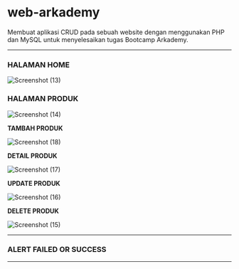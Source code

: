 # web-arkademy
Membuat aplikasi CRUD pada sebuah website dengan menggunakan PHP dan MySQL untuk menyelesaikan tugas Bootcamp Arkademy.

------------------------------------------------------------------------------------------------------------------------------

### **HALAMAN HOME**

![Screenshot (13)](https://user-images.githubusercontent.com/59104470/90946149-720c0e80-e454-11ea-892b-60369fbddb8a.png)

### **HALAMAN PRODUK**

![Screenshot (14)](https://user-images.githubusercontent.com/59104470/90946171-b8616d80-e454-11ea-997b-8b0bd8233453.png)

**TAMBAH PRODUK**

![Screenshot (18)](https://user-images.githubusercontent.com/59104470/90946195-ddee7700-e454-11ea-92eb-5e881d7cdc83.png)

**DETAIL PRODUK**

![Screenshot (17)](https://user-images.githubusercontent.com/59104470/90946189-d6c76900-e454-11ea-8a21-55149433e8c0.png)

**UPDATE PRODUK**

![Screenshot (16)](https://user-images.githubusercontent.com/59104470/90946181-cadba700-e454-11ea-9fb3-c224a393b104.png)

**DELETE PRODUK**

![Screenshot (15)](https://user-images.githubusercontent.com/59104470/90946175-c3b49900-e454-11ea-9188-261bc5822b4c.png)

------------------------------------------------------------------------------------------------------------------------------
### **ALERT FAILED OR SUCCESS**


------------------------------------------------------------------------------------------------------------------------------
